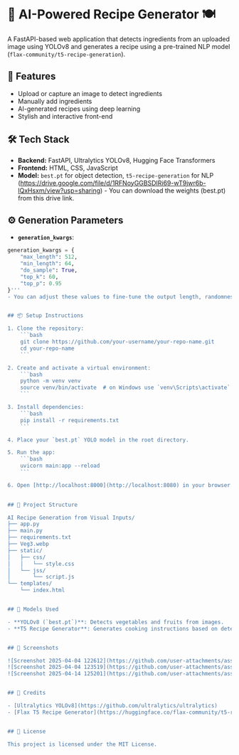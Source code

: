 # 🧠 AI-Powered Recipe Generator 🍽️

A FastAPI-based web application that detects ingredients from an uploaded image using YOLOv8 and generates a recipe using a pre-trained NLP model (`flax-community/t5-recipe-generation`).


## 🚀 Features

- Upload or capture an image to detect ingredients
- Manually add ingredients
- AI-generated recipes using deep learning
- Stylish and interactive front-end


## 🛠️ Tech Stack

- **Backend:** FastAPI, Ultralytics YOLOv8, Hugging Face Transformers
- **Frontend:** HTML, CSS, JavaScript
- **Model:** `best.pt` for object detection, `t5-recipe-generation` for NLP
  (https://drive.google.com/file/d/1RFNoyGGBSDIRi69-wT9jwr6b-lQxHsxm/view?usp=sharing) - You can download the weights (best.pt) from this drive link.


## ⚙️ Generation Parameters

- **`generation_kwargs`**:

```python
generation_kwargs = {
    "max_length": 512,
    "min_length": 64,
    "do_sample": True,
    "top_k": 60,
    "top_p": 0.95
}'''
- You can adjust these values to fine-tune the output length, randomness, and creativity of the generated recipes.


## 📦 Setup Instructions

1. Clone the repository:
    ```bash
    git clone https://github.com/your-username/your-repo-name.git
    cd your-repo-name
    ```

2. Create and activate a virtual environment:
    ```bash
    python -m venv venv
    source venv/bin/activate  # on Windows use `venv\Scripts\activate`
    ```

3. Install dependencies:
    ```bash
    pip install -r requirements.txt
    ```

4. Place your `best.pt` YOLO model in the root directory.

5. Run the app:
    ```bash
    uvicorn main:app --reload
    ```

6. Open [http://localhost:8000](http://localhost:8080) in your browser.

   
## 📁 Project Structure

AI Recipe Generation from Visual Inputs/
├── app.py
├── main.py
├── requirements.txt
├── Veg3.webp
├── static/
│   ├── css/
│   │   └── style.css
│   └── jss/
│       └── script.js
└── templates/
    └── index.html


## 🤖 Models Used

- **YOLOv8 (`best.pt`)**: Detects vegetables and fruits from images.
- **T5 Recipe Generator**: Generates cooking instructions based on detected or manually entered ingredients.


## 📸 Screenshots

![Screenshot 2025-04-04 122612](https://github.com/user-attachments/assets/acaee353-80e0-4c4a-895c-e6e06dd5dc45)
![Screenshot 2025-04-04 123519](https://github.com/user-attachments/assets/ba0648eb-4b07-4d40-8e69-50357367dde5)
![Screenshot 2025-04-14 125201](https://github.com/user-attachments/assets/4d8aa13d-e9ad-4883-90a6-c7eb3568c2d3)


## 🙌 Credits

- [Ultralytics YOLOv8](https://github.com/ultralytics/ultralytics)
- [Flax T5 Recipe Generator](https://huggingface.co/flax-community/t5-recipe-generation)


## 📝 License

This project is licensed under the MIT License.


